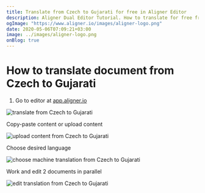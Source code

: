 ```yaml
---
title: Translate from Czech to Gujarati for free in Aligner Editor
description: Aligner Dual Editor Tutorial. How to translate for free from Czech to Gujarati. Aligner is multilingual document management platform. 
ogImage: "https://www.aligner.io/images/aligner-logo.png"
date: 2020-05-06T07:09:21+03:00
image: ../images/aligner-logo.png
onBlog: true
---
```


# How to translate document from Czech to Gujarati

1. Go to editor at [app.aligner.io](https://app.aligner.io "Aligner App web page")

![translate from Czech to Gujarati](../aligner-blank-editor.png "translate from Czech to Gujarati")

Copy-paste content or upload content

![upload content from Czech to Gujarati](../aligner-uploaded-document.png "upload content from Czech to Gujarati")

Choose desired language

![choose machine translation from Czech to Gujarati](../aligner-language-dropdown.png "choose machine translation from Czech to Gujarati")

Work and edit 2 documents in parallel

![edit translation from Czech to Gujarati](../aligner-double-sitded-editor.png "edit translation from Czech to Gujarati")

